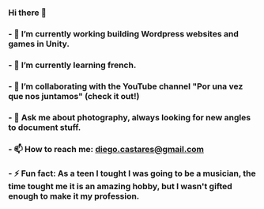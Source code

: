 ### Hi there 👋

<!--
**dcastares/dcastares** is a ✨ _special_ ✨ repository because its `README.md` (this file) appears on your GitHub profile.

Here are some ideas to get you started:
-->
### - 🔭 I’m currently working building Wordpress websites and games in Unity.
### - 🌱 I’m currently learning french.
### - 👯 I’m collaborating with the YouTube channel "Por una vez que nos juntamos" (check it out!) 
### - 💬 Ask me about photography, always looking for new angles to document stuff.
### - 📫 How to reach me: diego.castares@gmail.com
### - ⚡ Fun fact: As a teen I tought I was going to be a musician, the time tought me it is an amazing hobby, but I wasn't gifted enough to make it my profession.

